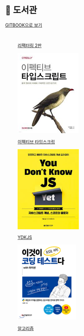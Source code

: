 # 📓 도서관

[GITBOOK으로 보기](https://koseoyoung.gitbook.io/library/)

<figure><img src=".gitbook/assets/리팩터링 2판.jpeg" alt=""><figcaption><p><a href="refactoring/">리팩터링 2판</a></p></figcaption></figure>

<figure><img src=".gitbook/assets/image (6) (1).png" alt=""><figcaption><p><a href="effective-typescript/">이펙티브 타입스크립</a></p></figcaption></figure>

<figure><img src=".gitbook/assets/image (6).png" alt=""><figcaption><p><a href="you-dont-know-js-yet/">YDKJS</a></p></figcaption></figure>

<figure><img src=".gitbook/assets/image (17).png" alt="" width="188"><figcaption><p><a href="broken-reference">알고리즘</a></p></figcaption></figure>
